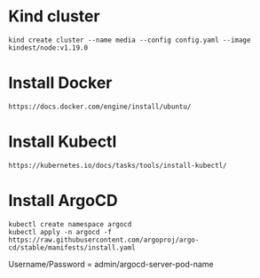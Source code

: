 # Kind cluster
```
kind create cluster --name media --config config.yaml --image kindest/node:v1.19.0
```

# Install Docker
```
https://docs.docker.com/engine/install/ubuntu/
```

# Install Kubectl
```
https://kubernetes.io/docs/tasks/tools/install-kubectl/
```

# Install ArgoCD
```
kubectl create namespace argocd
kubectl apply -n argocd -f https://raw.githubusercontent.com/argoproj/argo-cd/stable/manifests/install.yaml
```
Username/Password = admin/argocd-server-pod-name


